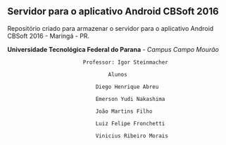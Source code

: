 Servidor para o aplicativo Android CBSoft 2016
---

Repositório criado para armazenar o servidor para o aplicativo Android CBSoft 2016 - Maringá - PR.

**Universidade Tecnológica Federal do Parana** - *Campus Campo Mourão*

                            Professor: Igor Steinmacher

       	                            Alunos 

                                Diego Henrique Abreu

                                Emerson Yudi Nakashima

                                João Martins Filho
                                
                                Luiz Felipe Fronchetti
                                
                                Vinicius Ribeiro Morais
